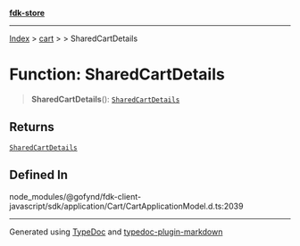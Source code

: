 [**fdk-store**](../../../README.md)
***

[Index](../../../API.md) > [cart](../../README.md) > [<internal>](../README.md) > SharedCartDetails

# Function: SharedCartDetails

> **SharedCartDetails**(): [`SharedCartDetails`](../type-aliases/type-alias.SharedCartDetails.md)

## Returns

[`SharedCartDetails`](../type-aliases/type-alias.SharedCartDetails.md)

## Defined In

node\_modules/@gofynd/fdk-client-javascript/sdk/application/Cart/CartApplicationModel.d.ts:2039

***
Generated using [TypeDoc](https://typedoc.org/) and [typedoc-plugin-markdown](https://www.npmjs.com/package/typedoc-plugin-markdown)
